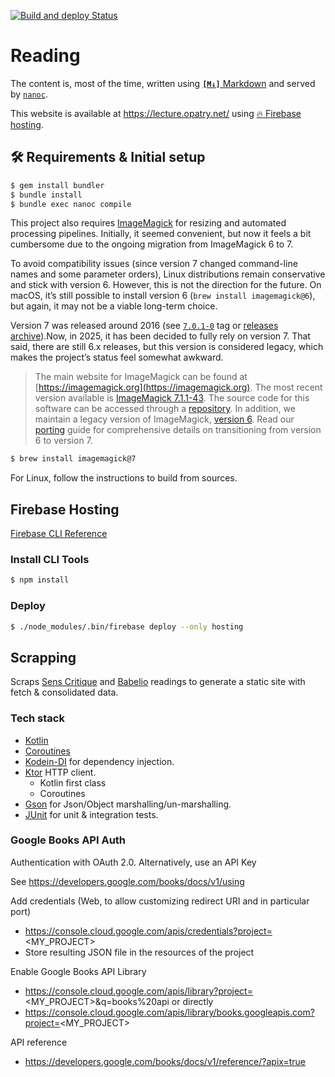 [![Build and deploy Status](https://github.com/opatry/my-bookshelf/actions/workflows/build_deploy.yml/badge.svg)](https://github.com/opatry/my-bookshelf/actions/workflows/build_deploy.yml)

# Reading

The content is, most of the time, written using [**`[M↓]`** Markdown](http://daringfireball.net/projects/markdown/) and served by [`nanoc`](http://nanoc.ws/).

This website is available at https://lecture.opatry.net/ using [🔥 Firebase hosting](https://firebase.google.com/products/hosting).

## 🛠 Requirements & Initial setup

```bash
$ gem install bundler
$ bundle install
$ bundle exec nanoc compile
```

This project also requires [ImageMagick](https://imagemagick.org/) for resizing and automated processing pipelines. Initially, it seemed convenient, but now it feels a bit cumbersome due to the ongoing migration from ImageMagick 6 to 7.

To avoid compatibility issues (since version 7 changed command-line names and some parameter orders), Linux distributions remain conservative and stick with version 6. However, this is not the direction for the future.
On macOS, it’s still possible to install version 6 (`brew install imagemagick@6`), but again, it may not be a viable long-term choice.

Version 7 was released around 2016 (see [`7.0.1-0`](https://github.com/ImageMagick/ImageMagick/releases/tag/7.0.1-0) tag or [releases archive](https://imagemagick.org/archive/releases/)).Now, in 2025, it has been decided to fully rely on version 7.
That said, there are still 6.x releases, but this version is considered legacy, which makes the project’s status feel somewhat awkward.

> The main website for ImageMagick can be found at [https://imagemagick.org](https://imagemagick.org). The most recent version available is 
> [ImageMagick 7.1.1-43](https://imagemagick.org/script/download.php). The source code for this software can be accessed through a 
> [repository](https://github.com/ImageMagick/ImageMagick). In addition, we maintain a legacy version of ImageMagick, 
> [version 6](https://legacy.imagemagick.org/). Read our [porting](https://imagemagick.org/script/porting.php) guide for comprehensive details
> on transitioning from version 6 to version 7.

```bash
$ brew install imagemagick@7
```

For Linux, follow the instructions to build from sources.

## Firebase Hosting

[Firebase CLI Reference](https://firebase.google.com/docs/cli/#install-cli-mac-linux)

### Install CLI Tools

```bash
$ npm install
```

### Deploy

```bash
$ ./node_modules/.bin/firebase deploy --only hosting
```

## Scrapping

Scraps [Sens Critique](https://www.senscritique.com/) and [Babelio](https://www.babelio.com/) readings to generate a static site with fetch & consolidated data.

### Tech stack

- [Kotlin](https://kotlinlang.org/)
- [Coroutines](https://kotlinlang.org/docs/coroutines-overview.html)
- [Kodein-DI](https://kosi-libs.org/kodein) for dependency injection.
- [Ktor](https://ktor.io/) HTTP client.
  - Kotlin first class
  - Coroutines
- [Gson](https://github.com/google/gson) for Json/Object marshalling/un-marshalling.
- [JUnit](https://junit.org/junit4/) for unit & integration tests.

### Google Books API Auth

Authentication with OAuth 2.0.
Alternatively, use an API Key

See https://developers.google.com/books/docs/v1/using

Add credentials (Web, to allow customizing redirect URI and in particular port)
- https://console.cloud.google.com/apis/credentials?project=<MY_PROJECT>
- Store resulting JSON file in the resources of the project

Enable Google Books API Library
- https://console.cloud.google.com/apis/library?project=<MY_PROJECT>&q=books%20api
or directly
- https://console.cloud.google.com/apis/library/books.googleapis.com?project=<MY_PROJECT>

API reference
- https://developers.google.com/books/docs/v1/reference/?apix=true
